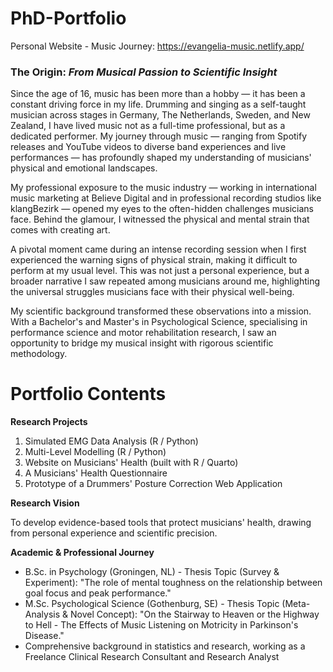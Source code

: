 # PhD-Portfolio

Personal Website - Music Journey: https://evangelia-music.netlify.app/

### The Origin: *From Musical Passion to Scientific Insight*

Since the age of 16, music has been more than a hobby — it has been a constant driving force in my life. Drumming and singing as a self-taught musician across stages in Germany, The Netherlands, Sweden, and New Zealand, I have lived music not as a full-time professional, but as a dedicated performer. My journey through music — ranging from Spotify releases and YouTube videos to diverse band experiences and live performances — has profoundly shaped my understanding of musicians' physical and emotional landscapes.

My professional exposure to the music industry — working in international music marketing at Believe Digital and in professional recording studios like klangBezirk
— opened my eyes to the often-hidden challenges musicians face. Behind the glamour, I witnessed the physical and mental strain that comes with creating art.

A pivotal moment came during an intense recording session when I first experienced the warning signs of physical strain, making it difficult to perform at my usual level. This was not just a personal experience, but a broader narrative I saw repeated among musicians around me, highlighting the universal struggles musicians face with their physical well-being.

My scientific background transformed these observations into a mission. With a Bachelor's and Master's in Psychological Science, specialising in performance 
science and motor rehabilitation research, I saw an opportunity to bridge my musical insight with rigorous scientific methodology.

# Portfolio Contents

**Research Projects**
1. Simulated EMG Data Analysis (R / Python)
2. Multi-Level Modelling (R / Python)
3. Website on Musicians' Health (built with R / Quarto)
4. A Musicians' Health Questionnaire
5. Prototype of a Drummers' Posture Correction Web Application

**Research Vision**

To develop evidence-based tools that protect musicians' health, drawing from personal experience and scientific precision.

**Academic & Professional Journey**
* B.Sc. in Psychology (Groningen, NL) - Thesis Topic (Survey & Experiment): "The role of mental toughness on the relationship between goal focus and peak performance."
* M.Sc. Psychological Science (Gothenburg, SE) - Thesis Topic (Meta-Analysis & Novel Concept): "On the Stairway to Heaven or the Highway to Hell - The Effects of Music Listening on Motricity in Parkinson's Disease."
* Comprehensive background in statistics and research, working as a Freelance Clinical Research Consultant and Research Analyst
